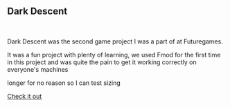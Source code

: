 ## Dark Descent
<!-- ![Grow Bot Image](../Images/GrowBotArt.jpg) -->

<div class="project_picture" id="dark_descent_image"></div>
<br>  


Dark Descent was the second game project I was a part of at Futuregames.

It was a fun project with plenty of learning, we used Fmod for the first time in this project and was quite the pain to get it working correctly on everyone's machines

longer for no reason so I can test sizing

<!-- [Check it out](https://futuregames.itch.io/growbot) -->
<a href="https://futuregames.itch.io/growbot" class="redirect_button">Check it out</a>